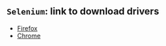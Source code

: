 
## ```Selenium```: link to download drivers

- [Firefox](https://github.com/mozilla/geckodriver/releases)
- [Chrome]()
